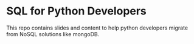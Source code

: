# SQL for Python Developers

This repo contains slides and content to help python developers migrate from NoSQL solutions like mongoDB.
